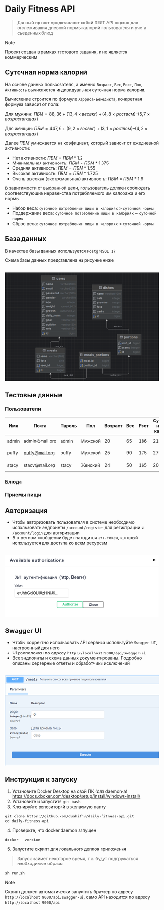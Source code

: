 # Daily Fitness API
> Данный проект представляет собой REST API сервис для отслеживания дневной нормы калорий пользователя и учета съеденных блюд

> [!NOTE]  
> Проект создан в рамках тестового задания, и не является коммерческим

## Суточная норма калорий
На основе данных пользователя, а именно `Возраст`, `Вес`, `Рост`, `Пол`, `Активность` вычисляется индивидуальная суточная норма калорий.

Вычисление строится по формуле `Харриса-Бенедикта`, конкретная формула зависит от пола:

Для мужчин: $`ПБМ = 88,36 + (13,4 × вес в кг) + (4,8 × рост в см) – (5,7 × возраст в годах)`$

Для женщин: $`ПБМ = 447,6 + (9,2 × вес в кг) + (3,1 × рост в см) – (4,3 × возраст в годах)`$

Далее $`ПБМ`$ умножается на коэфициент, который зависит от ежедневной активности:

- Нет активности: $`ПБМ = ПБМ * 1.2`$
- Минимальная активность: $`ПБМ = ПБМ * 1.375`$
- Средняя активность: $`ПБМ = ПБМ * 1.55`$
- Высокая активность: $`ПБМ = ПБМ * 1.725`$
- Очень высокая (экстремальная) активность: $`ПБМ = ПБМ * 1.9`$

В зависимости от выбранной цели, пользователь должен соблюдать соответствующие неравенства потребляемого им калоража и его нормы:

- Набор веса: `суточное потребление пищи в калориях` > `суточной нормы`
- Поддержание веса: `суточное потребление пищи в калориях` ~ `суточной нормы`
- Сброс веса: `суточное потребление пищи в калориях` < `суточной нормы`


## База данных
В качестве базы данных используется `PostgreSQL 17`

Схема базы данных представлена на рисунке ниже

<br>![screenshot](images/db-schema.png)

## Тестовые данные
### Пользователи
| Имя   | Почта          | Пароль | Пол     | Возраст | Вес | Рост | Суточная норма калорий | Цель       | Активность  | Роль          |
|-------|----------------|--------|---------|---------|-----|------|------------------------|------------|-------------|---------------|
| admin | admin@mail.org | admin  | Мужской | 20      | 65  | 186  | 2100                   | Набор веса | Отсутствует | Администратор |
| puffy | puffy@mail.org | puffy  | Мужской | 25      | 90  | 175  | 2700                   | Сброс веса | Минимальная | Пользователь  |
| stacy | stacy@mail.org | stacy  | Женский | 24      | 50  | 165  | 2000                   | Набор веса | Средняя     | Пользователь  |
### Блюда
### Приемы пищи
## Авторизация
- Чтобы авторизовать пользователя в системе необходимо использовать эндпоинты `/account/register` для регистрации и `/account/login` для авторизации
- В ответном сообщении будет находится `JWT-токен`, который используется для доступа ко всем ресурсам

<br>![screenshot](images/swagger-ui-auth.png)
## Swagger UI
- Чтобы корректно использовать API сервиса используйте `Swagger UI`, настроенный для него
- UI расположен по адресу `http://localhost:9000/api/swagger-ui`
- Все эндпоинты и схема данных документированы. Подробно описаны серверные ответы и обработчики исключений

<br>![screenshot](images/swagger-ui.png)
## Инструкция к запуску

1. Установите Docker Desktop на свой ПК (для daemon-а) https://docs.docker.com/desktop/setup/install/windows-install/
2. Установите и запустите `git bash`
3. Клонируйте репозиторий в желаемую папку

```shell
git clone https://github.com/duahifnv/daily-fitness-api.git
cd daily-fitness-api
```

4. Проверьте, что docker daemon запущен

```shell
docker --version
```

5. Запустите скрипт для локального деплоя приложения

>Запуск займет некоторое время, т.к. будут подгружаться необходимые образы
```shell
sh run.sh
```

> [!NOTE]  
> Скрипт должен автоматически запустить браузер по адресу `http://localhost:9000/api/swagger-ui`, само API находится по адресу `http://localhost:9000/api`
